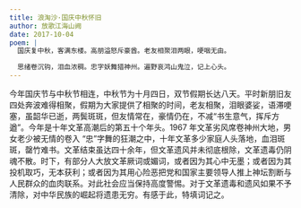 ```yaml
---
title: 浪淘沙·国庆中秋怀旧
author: 放歌江海山阙
date: 2017-10-04
poem: |
  国庆复中秋，客满东楼。高朋溢怒斥豪酋。老友相聚泪两眼，哽咽无由。

  思绪卷沉钩，泪血浓稠。忠字妖舞猎神州。遍野哀鸿山鬼泣，记上心头。
---
```


今年国庆节与中秋节相连，中秋节为十月四日，双节假期长达八天。平时新朋旧友四处奔波难得相聚，假期为大家提供了相聚的时间，老友相聚，泪眼婆娑，语滞哽塞，虽韶华已逝，两鬓斑斑，但友情常在，豪情仍在，不减“书生意气，挥斥方遒”。今年是十年文革高潮后的第五十个年头。1967 年文革劣风席卷神州大地，男女老少被无情的卷入 “忠”字舞的狂潮之中，十年文革多少家庭人头落地，血泪斑斑，罄竹难书。文革结束虽达四十余年，但文革遗风并未彻底根除，文革遗毒仍阴魂不散。时下，有部分人大放文革厥词或媚词，或者因为其心中无墨；或者因为其投机取巧，无本获利；或者因为其用心险恶把党和国家主要领导人推上神坛割断与人民群众的血肉联系。对此社会应当保持高度警惕。对于文革遗毒和遗风如果不予清除，对中华民族的崛起将遗患无穷。有感于此，特填词记之。
